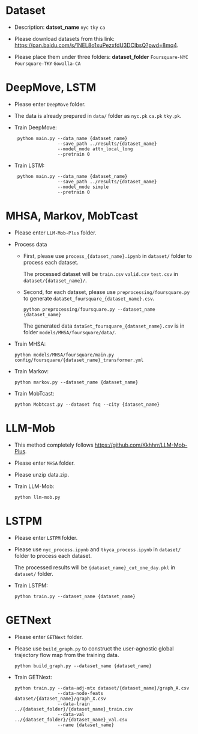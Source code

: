 # Dataset

- Description: **datset_name** `nyc` `tky` `ca`

- Please download datasets from this link: https://pan.baidu.com/s/1NEL8o1xuPezxfdU3DCIbsQ?pwd=8mq4.

- Please place them under three folders: **dataset_folder** `Foursquare-NYC` `Foursquare-TKY` `Gowalla-CA` 

# DeepMove, LSTM

- Please enter `DeepMove` folder.

- The data is already prepared in `data/` folder as `nyc.pk` `ca.pk` `tky.pk`.
  
- Train DeepMove:

  ```
   python main.py --data_name {dataset_name}
                  --save_path ../results/{dataset_name}
                  --model_mode attn_local_long
                  --pretrain 0
  ```
- Train LSTM:

  ```
   python main.py --data_name {dataset_name}
                  --save_path ../results/{dataset_name}
                  --model_mode simple
                  --pretrain 0
  ```
  
# MHSA, Markov, MobTcast

- Please enter `LLM-Mob-Plus` folder.

- Process data
  
  - First, please use `process_{dataset_name}.ipynb` in `dataset/` folder to process each dataset.
  
    The processed dataset will be `train.csv` `valid.csv` `test.csv` in `dataset/{dataset_name}/`.
  
  - Second, for each dataset, please use `preprocessing/foursquare.py` to generate `dataSet_foursquare_{dataset_name}.csv`.
  
    ```
    python preprocessing/foursquare.py --dataset_name {dataset_name}
    ```
    
    The generated data `dataSet_foursquare_{dataset_name}.csv` is in folder `models/MHSA/foursquare/data/`.

- Train MHSA:

  ```
  python models/MHSA/foursquare/main.py config/foursquare/{dataset_name}_transformer.yml
  ```
  
- Train Markov:

  ```
  python markov.py --dataset_name {dataset_name}
  ```

- Train MobTcast:

  ```
  python Mobtcast.py --dataset fsq --city {dataset_name}
  ```
  
# LLM-Mob

- This method completely follows https://github.com/Kkhhrr/LLM-Mob-Plus.
- Please enter `MHSA` folder.

- Please unzip data.zip.

- Train LLM-Mob:

  ```
  python llm-mob.py
  ```
  
# LSTPM

- Please enter `LSTPM` folder.

- Please use `nyc_process.ipynb` and `tkyca_process.ipynb` in `dataset/` folder to process each dataset.
    
    The processed results will be `{dataset_name}_cut_one_day.pkl` in `dataset/` folder.

- Train LSTPM:

  ```
  python train.py --dataset_name {dataset_name}
  ```
  
# GETNext

- Please enter `GETNext` folder.

- Please use `build_graph.py` to construct the user-agnostic global trajectory flow map from the training data.

  ```
  python build_graph.py --dataset_name {dataset_name}
  ```

- Train GETNext:

  ```
  python train.py --data-adj-mtx dataset/{dataset_name}/graph_A.csv
                  --data-node-feats dataset/{dataset_name}/graph_X.csv
                  --data-train ../{dataset_folder}/{dataset_name}_train.csv
                  --data-val ../{dataset_folder}/{dataset_name}_val.csv
                  --name {dataset_name}
